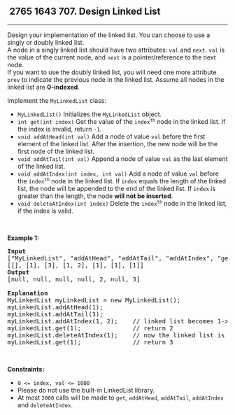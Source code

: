 <h2> 2765 1643
707. Design Linked List</h2><hr><div><p>Design your implementation of the linked list. You can choose to use a singly or doubly linked list.<br>
A node in a singly linked list should have two attributes: <code>val</code> and <code>next</code>. <code>val</code> is the value of the current node, and <code>next</code> is a pointer/reference to the next node.<br>
If you want to use the doubly linked list, you will need one more attribute <code>prev</code> to indicate the previous node in the linked list. Assume all nodes in the linked list are <strong>0-indexed</strong>.</p>

<p>Implement the <code>MyLinkedList</code> class:</p>

<ul>
	<li><code>MyLinkedList()</code> Initializes the <code>MyLinkedList</code> object.</li>
	<li><code>int get(int index)</code> Get the value of the <code>index<sup>th</sup></code> node in the linked list. If the index is invalid, return <code>-1</code>.</li>
	<li><code>void addAtHead(int val)</code> Add a node of value <code>val</code> before the first element of the linked list. After the insertion, the new node will be the first node of the linked list.</li>
	<li><code>void addAtTail(int val)</code> Append a node of value <code>val</code> as the last element of the linked list.</li>
	<li><code>void addAtIndex(int index, int val)</code> Add a node of value <code>val</code> before the <code>index<sup>th</sup></code> node in the linked list. If <code>index</code> equals the length of the linked list, the node will be appended to the end of the linked list. If <code>index</code> is greater than the length, the node <strong>will not be inserted</strong>.</li>
	<li><code>void deleteAtIndex(int index)</code> Delete the <code>index<sup>th</sup></code> node in the linked list, if the index is valid.</li>
</ul>

<p>&nbsp;</p>
<p><strong class="example">Example 1:</strong></p>

<pre><strong>Input</strong>
["MyLinkedList", "addAtHead", "addAtTail", "addAtIndex", "get", "deleteAtIndex", "get"]
[[], [1], [3], [1, 2], [1], [1], [1]]
<strong>Output</strong>
[null, null, null, null, 2, null, 3]

<strong>Explanation</strong>
MyLinkedList myLinkedList = new MyLinkedList();
myLinkedList.addAtHead(1);
myLinkedList.addAtTail(3);
myLinkedList.addAtIndex(1, 2);    // linked list becomes 1-&gt;2-&gt;3
myLinkedList.get(1);              // return 2
myLinkedList.deleteAtIndex(1);    // now the linked list is 1-&gt;3
myLinkedList.get(1);              // return 3
</pre>

<p>&nbsp;</p>
<p><strong>Constraints:</strong></p>

<ul>
	<li><code>0 &lt;= index, val &lt;= 1000</code></li>
	<li>Please do not use the built-in LinkedList library.</li>
	<li>At most <code>2000</code> calls will be made to <code>get</code>, <code>addAtHead</code>, <code>addAtTail</code>, <code>addAtIndex</code> and <code>deleteAtIndex</code>.</li>
</ul>
</div>